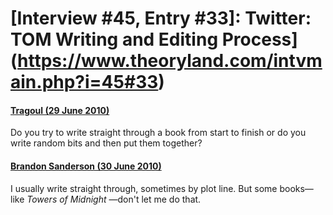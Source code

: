 # [Interview #45, Entry #33]: Twitter: TOM Writing and Editing Process](https://www.theoryland.com/intvmain.php?i=45#33)

#### [Tragoul (29 June 2010)](http://twitter.com/#!/Tragoul/status/17377833750)

Do you try to write straight through a book from start to finish or do you write random bits and then put them together?

#### [Brandon Sanderson (30 June 2010)](http://twitter.com/BrandonSandrson/status/17397303066)

I usually write straight through, sometimes by plot line. But some books—like
*Towers of Midnight*
—don't let me do that.

